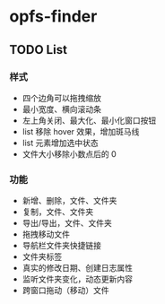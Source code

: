 # opfs-finder

## TODO List

### 样式

- 四个边角可以拖拽缩放
- 最小宽度、横向滚动条
- 左上角关闭、最大化、最小化窗口按钮
- list 移除 hover 效果，增加斑马线
- list 元素增加选中状态
- 文件大小移除小数点后的 0

### 功能

- 新增、删除，文件、文件夹
- 复制，文件、文件夹
- 导出/导出，文件、文件夹
- 拖拽移动文件
- 导航栏文件夹快捷链接
- 文件夹标签
- 真实的修改日期、创建日志属性
- 监听文件夹变化，动态更新内容
- 跨窗口拖动（移动）文件
